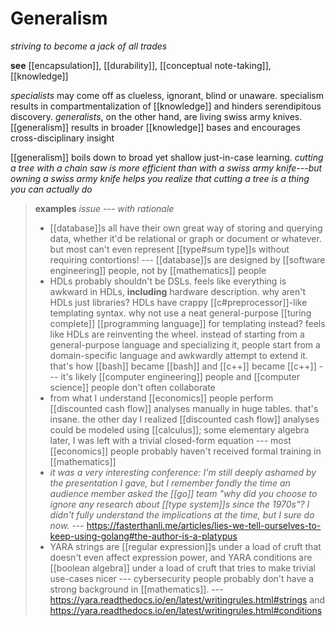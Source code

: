 # Generalism

_striving to become a jack of all trades_

**see** [[encapsulation]], [[durability]], [[conceptual note-taking]], [[knowledge]]

_specialists_ may come off as clueless, ignorant, blind or unaware. specialism results in compartmentalization of [[knowledge]] and hinders serendipitous discovery. _generalists_, on the other hand, are living swiss army knives. [[generalism]] results in broader [[knowledge]] bases and encourages cross-disciplinary insight

[[generalism]] boils down to broad yet shallow just-in-case learning. _cutting a tree with a chain saw is more efficient than with a swiss army knife---but owning a swiss army knife helps you realize that cutting a tree is a thing you can actually do_

> **examples** _issue --- with rationale_
>
> - [[database]]s all have their own great way of storing and querying data, whether it'd be relational or graph or document or whatever. but most can't even represent [[type#sum type]]s without requiring contortions! --- [[database]]s are designed by [[software engineering]] people, not by [[mathematics]] people
> - HDLs probably shouldn't be DSLs. feels like everything is awkward in HDLs, **including** hardware description. why aren't HDLs just libraries? HDLs have crappy [[c#preprocessor]]-like templating syntax. why not use a neat general-purpose [[turing complete]] [[programming language]] for templating instead? feels like HDLs are reinventing the wheel. instead of starting from a general-purpose language and specializing it, people start from a domain-specific language and awkwardly attempt to extend it. that's how [[bash]] became [[bash]] and [[c++]] became [[c++]] --- it's likely [[computer engineering]] people and [[computer science]] people don't often collaborate
> - from what I understand [[economics]] people perform [[discounted cash flow]] analyses manually in huge tables. that's insane. the other day I realized [[discounted cash flow]] analyses could be modeled using [[calculus]]; some elementary algebra later, I was left with a trivial closed-form equation --- most [[economics]] people probably haven't received formal training in [[mathematics]]
> - _it was a very interesting conference: I'm still deeply ashamed by the presentation I gave, but I remember fondly the time an audience member asked the [[go]] team "why did you choose to ignore any research about [[type system]]s since the 1970s"? I didn't fully understand the implications at the time, but I sure do now._ --- <https://fasterthanli.me/articles/lies-we-tell-ourselves-to-keep-using-golang#the-author-is-a-platypus>
> - YARA strings are [[regular expression]]s under a load of cruft that doesn't even affect expression power, and YARA conditions are [[boolean algebra]] under a load of cruft that tries to make trivial use-cases nicer --- cybersecurity people probably don't have a strong background in [[mathematics]]. --- <https://yara.readthedocs.io/en/latest/writingrules.html#strings> and <https://yara.readthedocs.io/en/latest/writingrules.html#conditions>
